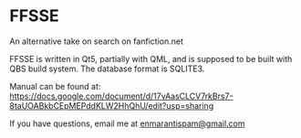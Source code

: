 # FFSSE
An alternative take on search on fanfiction.net

FFSSE is written in Qt5, partially with QML, and is supposed to be built with QBS build system.
The database format is SQLITE3.

Manual can be found at: https://docs.google.com/document/d/17vAasCLCV7rkBrs7-8taUOABkbCEpMEPddKLW2HhQhU/edit?usp=sharing

If you have questions, email me at enmarantispam@gmail.com